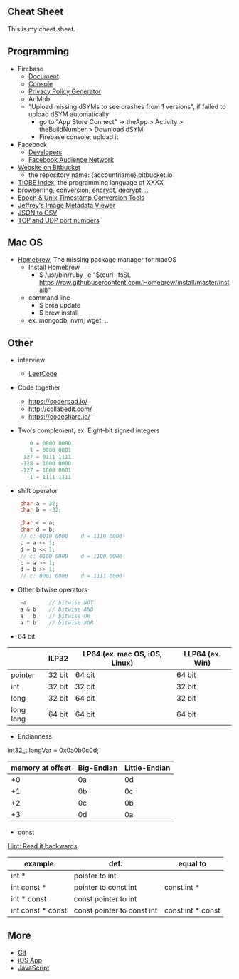 ## Cheat Sheet

This is my cheet sheet.

## Programming

* Firebase
  * [Document](https://firebase.google.com/products/)
  * [Console](https://console.firebase.google.com/)
  * [Privacy Policy Generator](https://app-privacy-policy-generator.firebaseapp.com/)
  * AdMob
  * "Upload missing dSYMs to see crashes from 1 versions", if failed to upload dSYM automatically
    * go to "App Store Connect" -> theApp > Activity > theBuildNumber > Download dSYM
    * Firebase console, upload it
* Facebook
  * [Developers](https://developers.facebook.com/)
  * [Facebook Audience Network](https://developers.facebook.com/docs/audience-network/)
* [Website on Bitbucket](https://confluence.atlassian.com/bitbucket/publishing-a-website-on-bitbucket-cloud-221449776.html)
  * the repository name: {accountname}.bitbucket.io
* [TIOBE Index](https://www.tiobe.com/tiobe-index/), the programming language of XXXX
* [browserling, conversion, encrypt, decrypt, ..](https://www.browserling.com/tools/)
* [Epoch & Unix Timestamp Conversion Tools](https://www.epochconverter.com/)
* [Jeffrey's Image Metadata Viewer](http://exif.regex.info/exif.cgi)
* [JSON to CSV](https://json-csv.com/)
* [TCP and UDP port numbers](https://en.wikipedia.org/wiki/List_of_TCP_and_UDP_port_numbers)

## Mac OS

* [Homebrew](https://brew.sh/), The missing package manager for macOS
  * Install Homebrew
    * $ /usr/bin/ruby -e "$(curl -fsSL https://raw.githubusercontent.com/Homebrew/install/master/install)"
  * command line
    * $ brea update
    * $ brew install
  * ex. mongodb, nvm, wget, ..

## Other

* interview
  * [LeetCode](http://leetcode.com/)

* Code together
  * https://coderpad.io/
  * http://collabedit.com/
  * https://codeshare.io/

* Two's complement, ex. Eight-bit signed integers

```c
       0 = 0000 0000
       1 = 0000 0001
     127 = 0111 1111
    -128 = 1000 0000
    -127 = 1000 0001
      -1 = 1111 1111
```

* shift operator

```c
    char a = 32;
    char b = -32;

    char c = a;
    char d = b;
    // c: 0010 0000    d = 1110 0000
    c = a << 1;
    d = b << 1;
    // c: 0100 0000    d = 1100 0000
    c = a >> 1;
    d = b >> 1;
    // c: 0001 0000    d = 1111 0000
```

* Other bitwise operators

```c
    ~a       // bitwise NOT
    a & b    // bitwise AND
    a | b    // bitwise OR
    a ^ b    // bitwise XOR
```

* 64 bit

| |ILP32|LP64 (ex. mac OS, iOS, Linux)|LLP64 (ex. Win)|
|-|-|-|-|
|pointer|32 bit|64 bit|64 bit|
|int|32 bit|32 bit|32 bit|
|long|32 bit|64 bit|32 bit|
|long long|64 bit|64 bit|64 bit|

* Endianness

int32_t	longVar	= 0x0a0b0c0d;

| memory at offset | Big-Endian | Little-Endian |
|-|-|-|
| +0 | 0a | 0d |
| +1 | 0b | 0c |
| +2 | 0c | 0b |
| +3 | 0d | 0a |

* const

[Hint: Read it backwards](https://stackoverflow.com/questions/1143262/what-is-the-difference-between-const-int-const-int-const-and-int-const)

| example | def. | equal to |
|-|-|-|
| int * | pointer to int | |
| int const * | pointer to const int | const int * |
| int * const | const pointer to int | |
| int const * const | const pointer to const int | const int * const |

## More
* [Git](git.md)
* [iOS App](iosapp.md)
* [JavaScript](javascript.md)
